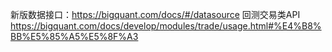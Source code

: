 新版数据接口：https://bigquant.com/docs/#/datasource
回测交易类API https://bigquant.com/docs/develop/modules/trade/usage.html#%E4%B8%BB%E5%85%A5%E5%8F%A3